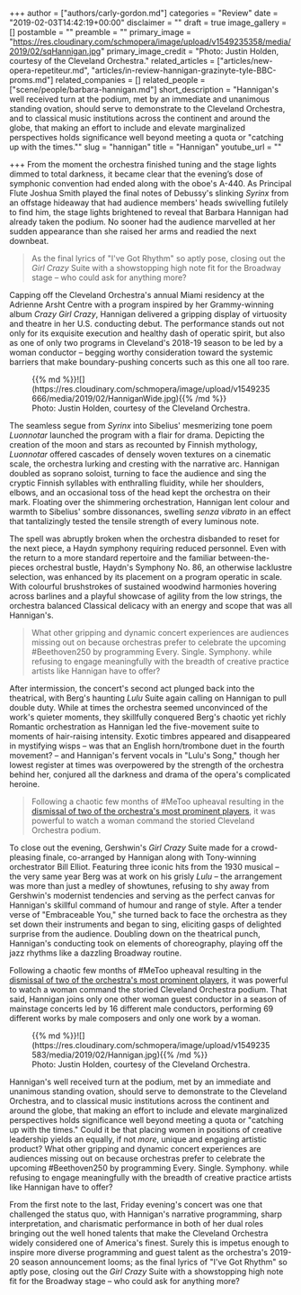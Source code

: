 +++
author = ["authors/carly-gordon.md"]
categories = "Review"
date = "2019-02-03T14:42:19+00:00"
disclaimer = ""
draft = true
image_gallery = []
postamble = ""
preamble = ""
primary_image = "https://res.cloudinary.com/schmopera/image/upload/v1549235358/media/2019/02/sqHannigan.jpg"
primary_image_credit = "Photo: Justin Holden, courtesy of the Cleveland Orchestra."
related_articles = ["articles/new-opera-repetiteur.md", "articles/in-review-hannigan-grazinyte-tyle-BBC-proms.md"]
related_companies = []
related_people = ["scene/people/barbara-hannigan.md"]
short_description = "Hannigan's well received turn at the podium, met by an immediate and unanimous standing ovation, should serve to demonstrate to the Cleveland Orchestra, and to classical music institutions across the continent and around the globe, that making an effort to include and elevate marginalized perspectives holds significance well beyond meeting a quota or \"catching up with the times.\""
slug = "hannigan"
title = "Hannigan"
youtube_url = ""

+++
From the moment the orchestra finished tuning and the stage lights dimmed to total darkness, it became clear that the evening’s dose of symphonic convention had ended along with the oboe's A-440. As Principal Flute Joshua Smith played the final notes of Debussy's slinking _Syrinx_ from an offstage hideaway that had audience members' heads swivelling futilely to find him, the stage lights brightened to reveal that Barbara Hannigan had already taken the podium. No sooner had the audience marvelled at her sudden appearance than she raised her arms and readied the next downbeat.

>As the final lyrics of "I've Got Rhythm" so aptly pose, closing out the _Girl Crazy_ Suite with a showstopping high note fit for the Broadway stage – who could ask for anything more?

Capping off the Cleveland Orchestra's annual Miami residency at the Adrienne Arsht Centre with a program inspired by her Grammy-winning album _Crazy Girl Crazy_, Hannigan delivered a gripping display of virtuosity and theatre in her U.S. conducting debut. The performance stands out not only for its exquisite execution and healthy dash of operatic spirit, but also as one of only two programs in Cleveland's 2018-19 season to be led by a woman conductor – begging worthy consideration toward the systemic barriers that make boundary-pushing concerts such as this one all too rare.

<figure data-type="image">{{% md %}}![](https://res.cloudinary.com/schmopera/image/upload/v1549235666/media/2019/02/HanniganWide.jpg){{% /md %}}

<figcaption>Photo: Justin Holden, courtesy of the Cleveland Orchestra.</figcaption>

</figure>

The seamless segue from _Syrinx_ into Sibelius' mesmerizing tone poem _Luonnotar_ launched the program with a flair for drama. Depicting the creation of the moon and stars as recounted by Finnish mythology, _Luonnotar_ offered cascades of densely woven textures on a cinematic scale, the orchestra lurking and cresting with the narrative arc. Hannigan doubled as soprano soloist, turning to face the audience and sing the cryptic Finnish syllables with enthralling fluidity, while her shoulders, elbows, and an occasional toss of the head kept the orchestra on their mark. Floating over the shimmering orchestration, Hannigan lent colour and warmth to Sibelius' sombre dissonances, swelling _senza vibrato_ in an effect that tantalizingly tested the tensile strength of every luminous note.

The spell was abruptly broken when the orchestra disbanded to reset for the next piece, a Haydn symphony requiring reduced personnel. Even with the return to a more standard repertoire and the familiar between-the-pieces orchestral bustle, Haydn's Symphony No. 86, an otherwise lacklustre selection, was enhanced by its placement on a program operatic in scale. With colourful brushstrokes of sustained woodwind harmonies hovering across barlines and a playful showcase of agility from the low strings, the orchestra balanced Classical delicacy with an energy and scope that was all Hannigan's.

>What other gripping and dynamic concert experiences are audiences missing out on because orchestras prefer to celebrate the upcoming #Beethoven250 by programming Every. Single. Symphony. while refusing to engage meaningfully with the breadth of creative practice artists like Hannigan have to offer?

After intermission, the concert's second act plunged back into the theatrical, with Berg's haunting _Lulu_ Suite again calling on Hannigan to pull double duty. While at times the orchestra seemed unconvinced of the work's quieter moments, they skillfully conquered Berg's chaotic yet richly Romantic orchestration as Hannigan led the five-movement suite to moments of hair-raising intensity. Exotic timbres appeared and disappeared in mystifying wisps – was that an English horn/trombone duet in the fourth movement? – and Hannigan's fervent vocals in "Lulu's Song," though her lowest register at times was overpowered by the strength of the orchestra behind her, conjured all the darkness and drama of the opera's complicated heroine.

>Following a chaotic few months of #MeToo upheaval resulting in the [dismissal of two of the orchestra's most prominent players](https://www.npr.org/2018/10/24/660248392/cleveland-orchestra-fires-two-leading-musicians-after-sexual-misconduct-investig), it was powerful to watch a woman command the storied Cleveland Orchestra podium.

To close out the evening, Gershwin's _Girl Crazy_ Suite made for a crowd-pleasing finale, co-arranged by Hannigan along with Tony-winning orchestrator Bill Elliot. Featuring three iconic hits from the 1930 musical – the very same year Berg was at work on his grisly _Lulu_ – the arrangement was more than just a medley of showtunes, refusing to shy away from Gershwin's modernist tendencies and serving as the perfect canvas for Hannigan's skillful command of humour and range of style. After a tender verse of "Embraceable You," she turned back to face the orchestra as they set down their instruments and began to sing, eliciting gasps of delighted surprise from the audience. Doubling down on the theatrical punch, Hannigan's conducting took on elements of choreography, playing off the jazz rhythms like a dazzling Broadway routine.

Following a chaotic few months of #MeToo upheaval resulting in the [dismissal of two of the orchestra's most prominent players](https://www.npr.org/2018/10/24/660248392/cleveland-orchestra-fires-two-leading-musicians-after-sexual-misconduct-investig), it was powerful to watch a woman command the storied Cleveland Orchestra podium. That said, Hannigan joins only one other woman guest conductor in a season of mainstage concerts led by 16 different male conductors, performing 69 different works by male composers and only one work by a woman.

<figure data-type="image">{{% md %}}![](https://res.cloudinary.com/schmopera/image/upload/v1549235583/media/2019/02/Hannigan.jpg){{% /md %}}

<figcaption>Photo: Justin Holden, courtesy of the Cleveland Orchestra.</figcaption>

</figure>

Hannigan's well received turn at the podium, met by an immediate and unanimous standing ovation, should serve to demonstrate to the Cleveland Orchestra, and to classical music institutions across the continent and around the globe, that making an effort to include and elevate marginalized perspectives holds significance well beyond meeting a quota or "catching up with the times." Could it be that placing women in positions of creative leadership yields an equally, if not _more_, unique and engaging artistic product? What other gripping and dynamic concert experiences are audiences missing out on because orchestras prefer to celebrate the upcoming #Beethoven250 by programming Every. Single. Symphony. while refusing to engage meaningfully with the breadth of creative practice artists like Hannigan have to offer?

From the first note to the last, Friday evening's concert was one that challenged the status quo, with Hannigan's narrative programming, sharp interpretation, and charismatic performance in both of her dual roles bringing out the well honed talents that make the Cleveland Orchestra widely considered one of America's finest. Surely this is impetus enough to inspire more diverse programming and guest talent as the orchestra's 2019-20 season announcement looms; as the final lyrics of "I've Got Rhythm" so aptly pose, closing out the _Girl Crazy_ Suite with a showstopping high note fit for the Broadway stage – who could ask for anything more?